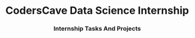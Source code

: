 <h1 align="center">CodersCave Data Science Internship</h1>
<h3 align="center">Internship Tasks And Projects</h3>
